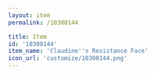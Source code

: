 ```yaml
---
layout: item
permalink: /10300144

title: Item
id: '10300144'
item_name: 'Claudine''s Resistance Face'
icon_url: 'customize/10300144.png'
---
```

